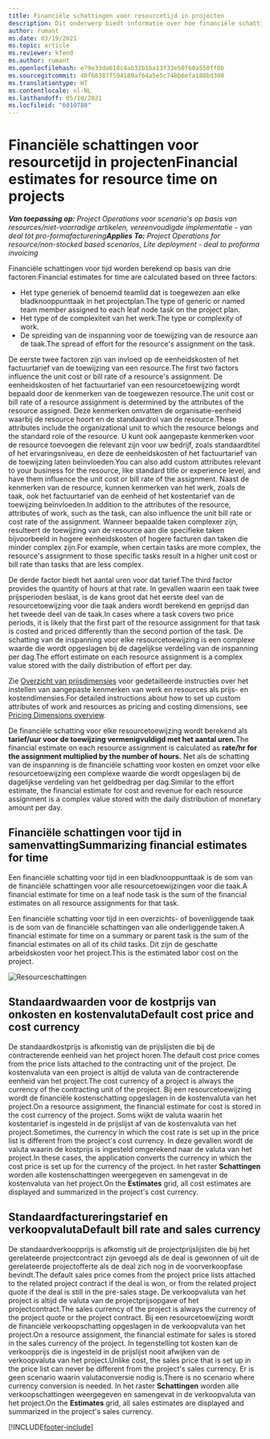 ```yaml
---
title: Financiële schattingen voor resourcetijd in projecten
description: Dit onderwerp biedt informatie over hoe financiële schattingen voor tijd worden berekend.
author: rumant
ms.date: 03/19/2021
ms.topic: article
ms.reviewer: kfend
ms.author: rumant
ms.openlocfilehash: e79e33da618c4ab32b1ba13f33e50f60a550ff0b
ms.sourcegitcommit: 40f68387f594180af64a5e5c748b6efa188bd300
ms.translationtype: HT
ms.contentlocale: nl-NL
ms.lasthandoff: 05/10/2021
ms.locfileid: "6010780"
---
```

# <a name="financial-estimates-for-resource-time-on-projects"></a><span data-ttu-id="125a3-103">Financiële schattingen voor resourcetijd in projecten</span><span class="sxs-lookup"><span data-stu-id="125a3-103">Financial estimates for resource time on projects</span></span>

<span data-ttu-id="125a3-104">_**Van toepassing op:** Project Operations voor scenario's op basis van resources/niet-voorradige artikelen, vereenvoudigde implementatie - van deal tot pro-formafacturering_</span><span class="sxs-lookup"><span data-stu-id="125a3-104">_**Applies To:** Project Operations for resource/non-stocked based scenarios, Lite deployment - deal to proforma invoicing_</span></span>

<span data-ttu-id="125a3-105">Financiële schattingen voor tijd worden berekend op basis van drie factoren:</span><span class="sxs-lookup"><span data-stu-id="125a3-105">Financial estimates for time are calculated based on three factors:</span></span> 

- <span data-ttu-id="125a3-106">Het type generiek of benoemd teamlid dat is toegewezen aan elke bladknooppunttaak in het projectplan.</span><span class="sxs-lookup"><span data-stu-id="125a3-106">The type of generic or named team member assigned to each leaf node task on the project plan.</span></span> 
- <span data-ttu-id="125a3-107">Het type of de complexiteit van het werk.</span><span class="sxs-lookup"><span data-stu-id="125a3-107">The type or complexity of work.</span></span>
- <span data-ttu-id="125a3-108">De spreiding van de inspanning voor de toewijzing van de resource aan de taak.</span><span class="sxs-lookup"><span data-stu-id="125a3-108">The spread of effort for the resource's assignment on the task.</span></span> 

<span data-ttu-id="125a3-109">De eerste twee factoren zijn van invloed op de eenheidskosten of het factuurtarief van de toewijzing van een resource.</span><span class="sxs-lookup"><span data-stu-id="125a3-109">The first two factors influence the unit cost or bill rate of a resource's assignment.</span></span> <span data-ttu-id="125a3-110">De eenheidskosten of het factuurtarief van een resourcetoewijzing wordt bepaald door de kenmerken van de toegewezen resource.</span><span class="sxs-lookup"><span data-stu-id="125a3-110">The unit cost or bill rate of a resource assignment is determined by the attributes of the resource assigned.</span></span> <span data-ttu-id="125a3-111">Deze kenmerken omvatten de organisatie-eenheid waarbij de resource hoort en de standaardrol van de resource.</span><span class="sxs-lookup"><span data-stu-id="125a3-111">These attributes include the organizational unit to which the resource belongs and the standard role of the resource.</span></span> <span data-ttu-id="125a3-112">U kunt ook aangepaste kenmerken voor de resource toevoegen die relevant zijn voor uw bedrijf, zoals standaardtitel of het ervaringsniveau, en deze de eenheidskosten of het factuurtarief van de toewijzing laten beïnvloeden.</span><span class="sxs-lookup"><span data-stu-id="125a3-112">You can also add custom attributes relevant to your business for the resource, like standard title or experience level, and have them influence the unit cost or bill rate of the assignment.</span></span>
<span data-ttu-id="125a3-113">Naast de kenmerken van de resource, kunnen kenmerken van het werk, zoals de taak, ook het factuurtarief van de eenheid of het kostentarief van de toewijzing beïnvloeden.</span><span class="sxs-lookup"><span data-stu-id="125a3-113">In addition to the attributes of the resource, attributes of work, such as the task, can also influence the unit bill rate or cost rate of the assignment.</span></span> <span data-ttu-id="125a3-114">Wanneer bepaalde taken complexer zijn, resulteert de toewijzing van de resource aan die specifieke taken bijvoorbeeld in hogere eenheidskosten of hogere facturen dan taken die minder complex zijn.</span><span class="sxs-lookup"><span data-stu-id="125a3-114">For example, when certain tasks are more complex, the resource's assignment to those specific tasks result in a higher unit cost or bill rate than tasks that are less complex.</span></span>   

<span data-ttu-id="125a3-115">De derde factor biedt het aantal uren voor dat tarief.</span><span class="sxs-lookup"><span data-stu-id="125a3-115">The third factor provides the quantity of hours at that rate.</span></span> <span data-ttu-id="125a3-116">In gevallen waarin een taak twee prijsperioden beslaat, is de kans groot dat het eerste deel van de resourcetoewijzing voor die taak anders wordt berekend en geprijsd dan het tweede deel van de taak.</span><span class="sxs-lookup"><span data-stu-id="125a3-116">In cases where a task covers two price periods, it is likely that the first part of the resource assignment for that task is costed and priced differently than the second portion of the task.</span></span> <span data-ttu-id="125a3-117">De schatting van de inspanning voor elke resourcetoewijzing is een complexe waarde die wordt opgeslagen bij de dagelijkse verdeling van de inspanning per dag.</span><span class="sxs-lookup"><span data-stu-id="125a3-117">The effort estimate on each resource assignment is a complex value stored with the daily distribution of effort per day.</span></span>

<span data-ttu-id="125a3-118">Zie [Overzicht van prijsdimensies](../pricing-costing/pricing-dimensions-overview.md) voor gedetailleerde instructies over het instellen van aangepaste kenmerken van werk en resources als prijs- en kostendimensies.</span><span class="sxs-lookup"><span data-stu-id="125a3-118">For detailed instructions about how to set up custom attributes of work and resources as pricing and costing dimensions, see [Pricing Dimensions overview](../pricing-costing/pricing-dimensions-overview.md).</span></span>

<span data-ttu-id="125a3-119">De financiële schatting voor elke resourcetoewijzing wordt berekend als **tarief/uur voor de toewijzing vermenigvuldigd met het aantal uren.**</span><span class="sxs-lookup"><span data-stu-id="125a3-119">The financial estimate on each resource assignment is calculated as **rate/hr for the assignment multiplied by the number of hours.**</span></span>  <span data-ttu-id="125a3-120">Net als de schatting van de inspanning is de financiële schatting voor kosten en omzet voor elke resourcetoewijzing een complexe waarde die wordt opgeslagen bij de dagelijkse verdeling van het geldbedrag per dag.</span><span class="sxs-lookup"><span data-stu-id="125a3-120">Similar to the effort estimate, the financial estimate for cost and revenue for each resource assignment is a complex value stored with the daily distribution of monetary amount per day.</span></span> 

## <a name="summarizing-financial-estimates-for-time"></a><span data-ttu-id="125a3-121">Financiële schattingen voor tijd in samenvatting</span><span class="sxs-lookup"><span data-stu-id="125a3-121">Summarizing financial estimates for time</span></span>
<span data-ttu-id="125a3-122">Een financiële schatting voor tijd in een bladknooppunttaak is de som van de financiële schattingen voor alle resourcetoewijzingen voor die taak.</span><span class="sxs-lookup"><span data-stu-id="125a3-122">A financial estimate for time on a leaf node task is the sum of the financial estimates on all resource assignments for that task.</span></span>

<span data-ttu-id="125a3-123">Een financiële schatting voor tijd in een overzichts- of bovenliggende taak is de som van de financiële schattingen van alle onderliggende taken.</span><span class="sxs-lookup"><span data-stu-id="125a3-123">A financial estimate for time on a summary or parent task is the sum of the financial estimates on all of its child tasks.</span></span> <span data-ttu-id="125a3-124">Dit zijn de geschatte arbeidskosten voor het project.</span><span class="sxs-lookup"><span data-stu-id="125a3-124">This is the estimated labor cost on the project.</span></span> 

![Resourceschattingen](./media/navigation12.png)

## <a name="default-cost-price-and-cost-currency"></a><span data-ttu-id="125a3-126">Standaardwaarden voor de kostprijs van onkosten en kostenvaluta</span><span class="sxs-lookup"><span data-stu-id="125a3-126">Default cost price and cost currency</span></span>

<span data-ttu-id="125a3-127">De standaardkostprijs is afkomstig van de prijslijsten die bij de contracterende eenheid van het project horen.</span><span class="sxs-lookup"><span data-stu-id="125a3-127">The default cost price comes from the price lists attached to the contracting unit of the project.</span></span> <span data-ttu-id="125a3-128">De kostenvaluta van een project is altijd de valuta van de contracterende eenheid van het project.</span><span class="sxs-lookup"><span data-stu-id="125a3-128">The cost currency of a project is always the currency of the contracting unit of the project.</span></span> <span data-ttu-id="125a3-129">Bij een resourcetoewijzing wordt de financiële kostenschatting opgeslagen in de kostenvaluta van het project.</span><span class="sxs-lookup"><span data-stu-id="125a3-129">On a resource assignment, the financial estimate for cost is stored in the cost currency of the project.</span></span> <span data-ttu-id="125a3-130">Soms wijkt de valuta waarin het kostentarief is ingesteld in de prijslijst af van de kostenvaluta van het project.</span><span class="sxs-lookup"><span data-stu-id="125a3-130">Sometimes, the currency in which the cost rate is set up in the price list is different from the project's cost currency.</span></span> <span data-ttu-id="125a3-131">In deze gevallen wordt de valuta waarin de kostprijs is ingesteld omgerekend naar de valuta van het project.</span><span class="sxs-lookup"><span data-stu-id="125a3-131">In these cases, the application converts the currency in which the cost price is set up for the currency of the project.</span></span> <span data-ttu-id="125a3-132">In het raster **Schattingen** worden alle kostenschattingen weergegeven en samengevat in de kostenvaluta van het project.</span><span class="sxs-lookup"><span data-stu-id="125a3-132">On the **Estimates** grid, all cost estimates are displayed and summarized in the project's cost currency.</span></span> 

## <a name="default-bill-rate-and-sales-currency"></a><span data-ttu-id="125a3-133">Standaardfactureringstarief en verkoopvaluta</span><span class="sxs-lookup"><span data-stu-id="125a3-133">Default bill rate and sales currency</span></span>

<span data-ttu-id="125a3-134">De standaardverkoopprijs is afkomstig uit de projectprijslijsten die bij het gerelateerde projectcontract zijn gevoegd als de deal is gewonnen of uit de gerelateerde projectofferte als de deal zich nog in de voorverkoopfase bevindt.</span><span class="sxs-lookup"><span data-stu-id="125a3-134">The default sales price comes from the project price lists attached to the related project contract if the deal is won, or from the related project quote if the deal is still in the pre-sales stage.</span></span> <span data-ttu-id="125a3-135">De verkoopvaluta van het project is altijd de valuta van de projectprijsopgave of het projectcontract.</span><span class="sxs-lookup"><span data-stu-id="125a3-135">The sales currency of the project is always the currency of the project quote or the project contract.</span></span> <span data-ttu-id="125a3-136">Bij een resourcetoewijzing wordt de financiële verkoopschatting opgeslagen in de verkoopvaluta van het project.</span><span class="sxs-lookup"><span data-stu-id="125a3-136">On a resource assignment, the financial estimate for sales is stored in the sales currency of the project.</span></span> <span data-ttu-id="125a3-137">In tegenstelling tot kosten kan de verkoopprijs die is ingesteld in de prijslijst nooit afwijken van de verkoopvaluta van het project.</span><span class="sxs-lookup"><span data-stu-id="125a3-137">Unlike cost, the sales price that is set up in the price list can never be different from the project's sales currency.</span></span> <span data-ttu-id="125a3-138">Er is geen scenario waarin valutaconversie nodig is.</span><span class="sxs-lookup"><span data-stu-id="125a3-138">There is no scenario where currency conversion is needed.</span></span> <span data-ttu-id="125a3-139">In het raster **Schattingen** worden alle verkoopschattingen weergegeven en samengevat in de verkoopvaluta van het project.</span><span class="sxs-lookup"><span data-stu-id="125a3-139">On the **Estimates** grid, all sales estimates are displayed and summarized in the project's sales currency.</span></span> 

[!INCLUDE[footer-include](../includes/footer-banner.md)]
